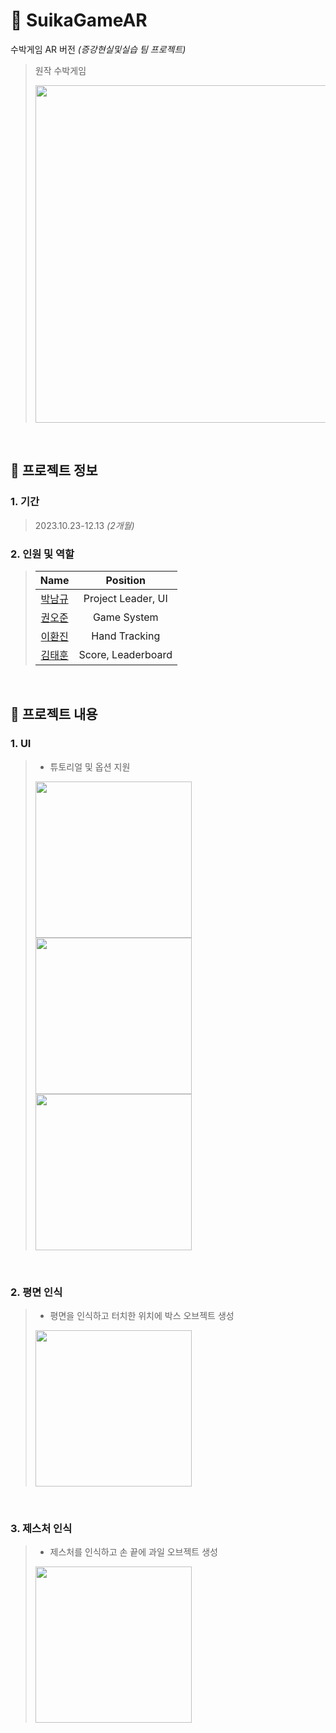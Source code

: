 # 🍉 SuikaGameAR
수박게임 AR 버전 _(증강현실및실습 팀 프로젝트)_
> 원작 수박게임
> 
> <img src="https://github.com/namkyu-99/HorrorMaze/assets/128462226/27b3335c-9457-440b-af38-85e0a0c9d581" width="540">

<br />

## 📝 프로젝트 정보

### 1. 기간
> 2023.10.23-12.13 _(2개월)_

### 2. 인원 및 역할
> |                    Name                    |  Position   |
> | :----------------------------------------: | :---------: |
> | [박남규](https://github.com/namkyu-99) | Project Leader, UI |
> | [권오준](https://github.com/Ojun9898) | Game System |
> | [이환진](https://github.com/mokoon) | Hand Tracking |
> | [김태훈](https://github.com/asasds145) | Score, Leaderboard |

<br />

## 🔑 프로젝트 내용

### 1. UI
> - 튜토리얼 및 옵션 지원
> <div>
>   <img src="https://github.com/namkyu-99/SuikaGameAR/assets/128462226/71c015b4-6ecf-4ac4-a14d-5fa3a7a67bea" width="250">
>   <img src="https://github.com/namkyu-99/SuikaGameAR/assets/128462226/04ea60dc-e826-4aa8-85d0-e177c890508d" width="250">
>   <img src="https://github.com/namkyu-99/SuikaGameAR/assets/128462226/1988855f-9f85-44d3-ba12-6e367c3f9b64" width="250">
> </div>

<br />

### 2. 평면 인식
> - 평면을 인식하고 터치한 위치에 박스 오브젝트 생성
> <img src="https://github.com/namkyu-99/SuikaGameAR/assets/128462226/7bafc362-3458-4f10-a86c-4b94cd1729d1" width="250">

<br />

### 3. 제스처 인식
> - 제스처를 인식하고 손 끝에 과일 오브젝트 생성
> <img src="https://github.com/namkyu-99/SuikaGameAR/assets/128462226/744cef44-c540-4fe9-8c98-9f36286ede37" width="250">
